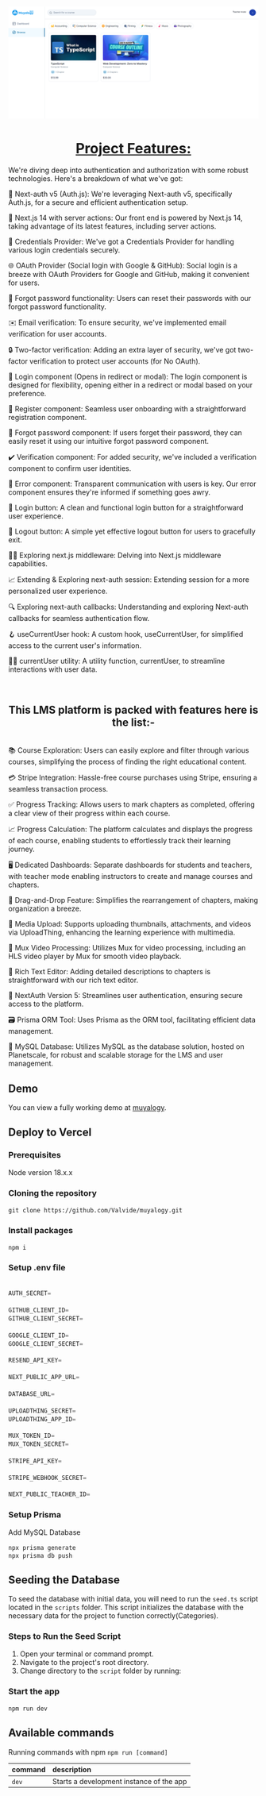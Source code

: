 <a href="https://demo-nextjs-with-supabase.vercel.app/">
  <img alt="Muyalogy Dashboard" src="/Screenshot 2024-02-07 145502.png">
 <h1 align ="center">
     <strong>Project Features:</strong> 
</h1>

</a>

We're diving deep into authentication and authorization with some robust technologies. Here's a breakdown of what we've got:

🔐 Next-auth v5 (Auth.js): We're leveraging Next-auth v5, specifically Auth.js, for a secure and efficient authentication setup.

🚀 Next.js 14 with server actions: Our front end is powered by Next.js 14, taking advantage of its latest features, including server actions.

🔑 Credentials Provider: We've got a Credentials Provider for handling various login credentials securely.

🌐 OAuth Provider (Social login with Google & GitHub): Social login is a breeze with OAuth Providers for Google and GitHub, making it convenient for users.

🔄 Forgot password functionality: Users can reset their passwords with our forgot password functionality.

✉️ Email verification: To ensure security, we've implemented email verification for user accounts.

🔒 Two-factor verification: Adding an extra layer of security, we've got two-factor verification to protect user accounts (for No OAuth).

🚪 Login component (Opens in redirect or modal): The login component is designed for flexibility, opening either in a redirect or modal based on your preference.

📝 Register component: Seamless user onboarding with a straightforward registration component.

🔏 Forgot password component: If users forget their password, they can easily reset it using our intuitive forgot password component.

✔️ Verification component: For added security, we've included a verification component to confirm user identities.

🚫 Error component: Transparent communication with users is key. Our error component ensures they're informed if something goes awry.

🔘 Login button: A clean and functional login button for a straightforward user experience.

🔲 Logout button: A simple yet effective logout button for users to gracefully exit.

🕵️‍♂️ Exploring next.js middleware: Delving into Next.js middleware capabilities.

📈 Extending & Exploring next-auth session: Extending session for a more personalized user experience.

🔍 Exploring next-auth callbacks: Understanding and exploring Next-auth callbacks for seamless authentication flow.

🪝 useCurrentUser hook: A custom hook, useCurrentUser, for simplified access to the current user's information.

🧑‍💻 currentUser utility: A utility function, currentUser, to streamline interactions with user data.

</br>
<h2 align ="center">
     <strong>This LMS platform is packed with features here is the list:- </strong> 
</h2>
</br>
📚 Course Exploration: Users can easily explore and filter through various courses, simplifying the process of finding the right educational content.

💳 Stripe Integration: Hassle-free course purchases using Stripe, ensuring a seamless transaction process.

✅ Progress Tracking: Allows users to mark chapters as completed, offering a clear view of their progress within each course.

📈 Progress Calculation: The platform calculates and displays the progress of each course, enabling students to effortlessly track their learning journey.

🖥 Dedicated Dashboards: Separate dashboards for students and teachers, with teacher mode enabling instructors to create and manage courses and chapters.

🔄 Drag-and-Drop Feature: Simplifies the rearrangement of chapters, making organization a breeze.

🎥 Media Upload: Supports uploading thumbnails, attachments, and videos via UploadThing, enhancing the learning experience with multimedia.

🔄 Mux Video Processing: Utilizes Mux for video processing, including an HLS video player by Mux for smooth video playback.

📝 Rich Text Editor: Adding detailed descriptions to chapters is straightforward with our rich text editor.

🔐 NextAuth Version 5: Streamlines user authentication, ensuring secure access to the platform.

🗃 Prisma ORM Tool: Uses Prisma as the ORM tool, facilitating efficient data management.

💾 MySQL Database: Utilizes MySQL as the database solution, hosted on Planetscale, for robust and scalable storage for the LMS and user management.

## Demo

You can view a fully working demo at [muyalogy](https://muya-logy.vercel.app/).

## Deploy to Vercel


### Prerequisites

  Node version 18.x.x

### Cloning the repository

```shell
git clone https://github.com/Valvide/muyalogy.git
```

### Install packages

```shell
npm i
```

### Setup .env file


```js

AUTH_SECRET=

GITHUB_CLIENT_ID=
GITHUB_CLIENT_SECRET=

GOOGLE_CLIENT_ID=
GOOGLE_CLIENT_SECRET=

RESEND_API_KEY=

NEXT_PUBLIC_APP_URL=

DATABASE_URL=

UPLOADTHING_SECRET=
UPLOADTHING_APP_ID=

MUX_TOKEN_ID=
MUX_TOKEN_SECRET=

STRIPE_API_KEY=

STRIPE_WEBHOOK_SECRET=

NEXT_PUBLIC_TEACHER_ID=
```

### Setup Prisma

Add MySQL Database 

```
npx prisma generate
npx prisma db push

```
## Seeding the Database

To seed the database with initial data, you will need to run the `seed.ts` script located in the `scripts` folder. This script initializes the database with the necessary data for the project to function correctly(Categories).

### Steps to Run the Seed Script

1. Open your terminal or command prompt.
2. Navigate to the project's root directory.
3. Change directory to the `script` folder by running:

### Start the app

```shell
npm run dev
```

## Available commands

Running commands with npm `npm run [command]`

| command         | description                              |
| :-------------- | :--------------------------------------- |
| `dev`           | Starts a development instance of the app |
